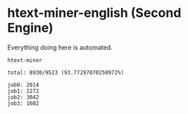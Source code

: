 # htext-miner-english (Second Engine)

Everything doing here is automated.

```
htext-miner

total: 8930/9523 (93.77297070250972%)

job0: 2014
job1: 2272
job2: 3042
job3: 1602
```